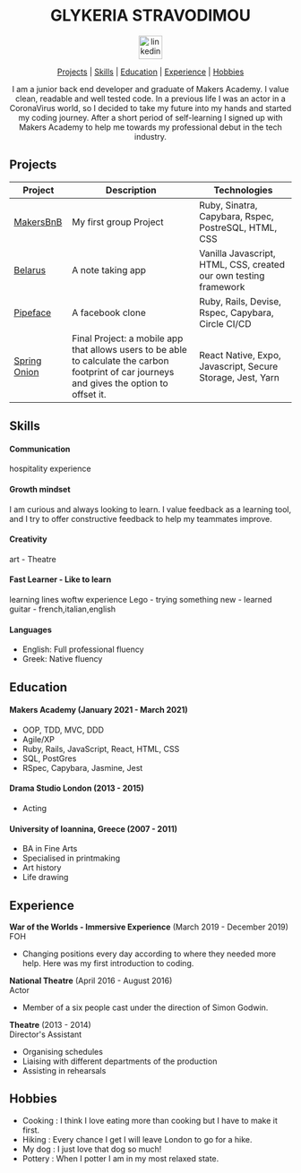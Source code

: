 <div align='center'>

# GLYKERIA STRAVODIMOU

<a href='https://www.linkedin.com/in/glykeria-stravodimou-0ab199209/'>
<img src="https://www.iconfinder.com/data/icons/free-social-icons/67/linkedin_circle_color-512.png" alt="linkedin" hspace="50" height="42" width="42"></a>

[Projects](##Projects) | [Skills](##Skills) | [Education](##Education) | [Experience](##Experience) | [Hobbies](##Hobbies)

I am a junior back end developer and graduate of Makers Academy. I value clean, readable and well tested code. In a previous life I was an actor in a CoronaVirus world, so I decided to take my future into my hands and started my coding journey. After a short period of self-learning I signed up with Makers Academy to help me towards my professional debut in the tech industry.

</div>

## Projects

| Project                                                              | Description                                                                                                                                   | Technologies                                                     |
| -------------------------------------------------------------------- | --------------------------------------------------------------------------------------------------------------------------------------------- | ---------------------------------------------------------------- |
| [MakersBnB](https://github.com/GlykeriaStr/MakersBnB)                | My first group Project                                                                                                                        | Ruby, Sinatra, Capybara, Rspec, PostreSQL, HTML, CSS             |
| [Belarus](https://github.com/GlykeriaStr/belarus)                    | A note taking app                                                                                                                             | Vanilla Javascript, HTML, CSS, created our own testing framework |
| [Pipeface](https://github.com/GlykeriaStr/acebook--Pipeface-)        | A facebook clone                                                                                                                              | Ruby, Rails, Devise, Rspec, Capybara, Circle CI/CD               |
| [Spring Onion](https://github.com/GlykeriaStr/SmellsLikeGreenSpirit) | Final Project: a mobile app that allows users to be able to calculate the carbon footprint of car journeys and gives the option to offset it. | React Native, Expo, Javascript, Secure Storage, Jest, Yarn       |

## Skills

#### Communication

hospitality experience

#### Growth mindset

I am curious and always looking to learn. I value feedback as a learning tool, and I try to offer constructive feedback to help my teammates improve.

#### Creativity

art - Theatre

#### Fast Learner - Like to learn

learning lines
woftw experience
Lego - trying something new - learned guitar - french,italian,english

#### Languages

- English: Full professional fluency
- Greek: Native fluency

## Education

#### Makers Academy (January 2021 - March 2021)

- OOP, TDD, MVC, DDD
- Agile/XP
- Ruby, Rails, JavaScript, React, HTML, CSS
- SQL, PostGres
- RSpec, Capybara, Jasmine, Jest

#### Drama Studio London (2013 - 2015)

- Acting

#### University of Ioannina, Greece (2007 - 2011)

- BA in Fine Arts
- Specialised in printmaking
- Art history
- Life drawing

## Experience

**War of the Worlds - Immersive Experience** (March 2019 - December 2019)  
FOH

- Changing positions every day according to where they needed more help. Here was my first introduction to coding.

**National Theatre** (April 2016 - August 2016)  
Actor

- Member of a six people cast under the direction of Simon Godwin.

**Theatre** (2013 - 2014)  
Director's Assistant

- Organising schedules
- Liaising with different departments of the production
- Assisting in rehearsals

## Hobbies

- Cooking : I think I love eating more than cooking but I have to make it first.
- Hiking : Every chance I get I will leave London to go for a hike.
- My dog : I just love that dog so much!
- Pottery : When I potter I am in my most relaxed state.
